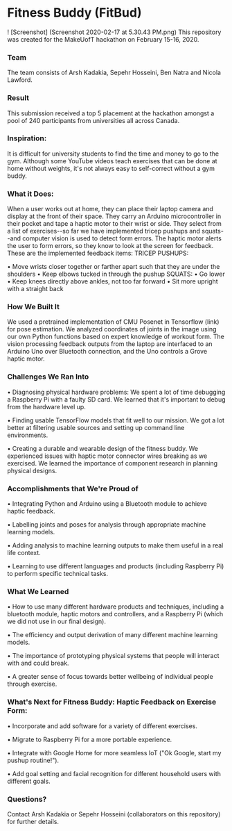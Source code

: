 # Fitness Buddy (FitBud) 
! [Screenshot] (Screenshot 2020-02-17 at 5.30.43 PM.png)
This repository was created for the MakeUofT hackathon on February 15-16, 2020. 

### Team

The team consists of Arsh Kadakia, Sepehr Hosseini, Ben Natra and Nicola Lawford.

### Result

This submission received a top 5 placement at the hackathon amongst a pool of 240 participants from universities all across Canada.

### Inspiration:

It is difficult for university students to find the time and money to go to the gym. Although some YouTube videos teach exercises that can be done at home without weights, it's not always easy to self-correct without a gym buddy.

### What it Does:

When a user works out at home, they can place their laptop camera and display at the front of their space. They carry an Arduino microcontroller in their pocket and tape a haptic motor to their wrist or side. They select from a list of exercises--so far we have implemented tricep pushups and squats--and computer vision is used to detect form errors. The haptic motor alerts the user to form errors, so they know to look at the screen for feedback. These are the implemented feedback items: TRICEP PUSHUPS:

• Move wrists closer together or farther apart such that they are under the shoulders
• Keep elbows tucked in through the pushup SQUATS:
• Go lower
• Keep knees directly above ankles, not too far forward
• Sit more upright with a straight back
 
### How We Built It

We used a pretrained implementation of CMU Posenet in Tensorflow (link) for pose estimation. We analyzed coordinates of joints in the image using our own Python functions based on expert knowledge of workout form. The vision processing feedback outputs from the laptop are interfaced to an Arduino Uno over Bluetooth connection, and the Uno controls a Grove haptic motor.

### Challenges We Ran Into

• Diagnosing physical hardware problems: We spent a lot of time debugging a Raspberry Pi with a faulty SD card. We learned that it's important to debug from the hardware level up.

• Finding usable TensorFlow models that fit well to our mission. We got a lot better at filtering usable sources and setting up command line environments.

• Creating a durable and wearable design of the fitness buddy. We experienced issues with haptic motor connector wires breaking as we exercised. We learned the importance of component research in planning physical designs.

### Accomplishments that We're Proud of

• Integrating Python and Arduino using a Bluetooth module to achieve haptic feedback.

• Labelling joints and poses for analysis through appropriate machine learning models.

• Adding analysis to machine learning outputs to make them useful in a real life context.

• Learning to use different languages and products (including Raspberry Pi) to perform specific technical tasks.

### What We Learned

• How to use many different hardware products and techniques, including a bluetooth module, haptic motors and controllers, and a Raspberry Pi (which we did not use in our final design). 

• The efficiency and output derivation of many different machine learning models.

• The importance of prototyping physical systems that people will interact with and could break.

• A greater sense of focus towards better wellbeing of individual people through exercise.

### What's Next for Fitness Buddy: Haptic Feedback on Exercise Form:

• Incorporate and add software for a variety of different exercises.

• Migrate to Raspberry Pi for a more portable experience.

• Integrate with Google Home for more seamless IoT ("Ok Google, start my pushup routine!").

• Add goal setting and facial recognition for different household users with different goals.

### Questions?

Contact Arsh Kadakia or Sepehr Hosseini (collaborators on this repository) for further details.
